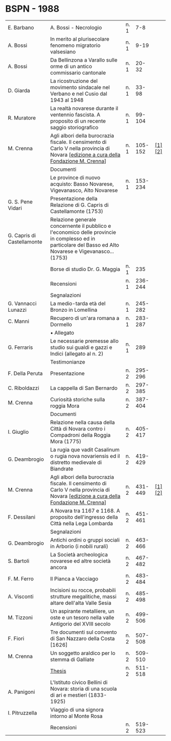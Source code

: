 # BSPN - 1988

<table>
    <tr>
        <td>E. Barbano</td>
        <td>A. Bossi - Necrologio</td>
        <td>n. 1</td>
        <td>7-8</td>
        <td></td>
    </tr>
    <tr>
        <td>A. Bossi</td>
        <td>In merito al plurisecolare fenomeno migratorio valsesiano</td>
        <td>n. 1</td>
        <td>9-19</td>
        <td></td>
    </tr>
    <tr>
        <td>A. Bossi</td>
        <td>Da Bellinzona a Varallo sulle orme di un antico commissario cantonale</td>
        <td>n. 1</td>
        <td>20-32</td>
        <td></td>
    </tr>
    <tr>
        <td>D. Giarda</td>
        <td>La ricostruzione del movimento sindacale nel Verbano e nel Cusio dal 1943 al 1948</td>
        <td>n. 1</td>
        <td>33-98</td>
        <td></td>
    </tr>
    <tr>
        <td>R. Muratore</td>
        <td>La realtà novarese durante il ventennio fascista. A proposito di un recente saggio storiografico</td>
        <td>n. 1</td>
        <td>99-104</td>
        <td></td>
    </tr>
    <tr>
        <td>M. Crenna</td>
        <td>Agli albori della burocrazia fiscale. Il censimento di Carlo V nella provincia di Novara [<a
                href="http://progettofondazionedonmariocrenna.oneminutesite.it/files/2015/10/24/127-Carlo_V_-_Terza_e_Quarta_parte.pdf"
                target="_blank">edizione a cura della Fondazione M. Crenna</a>]
        </td>
        <td>n. 1</td>
        <td>105-152</td>
        <td>
            <a href="https://www.calameo.com/read/0047331285042afb75163">[1]</a>
            <a href="https://en.calameo.com/read/0047331288618560fed19">[2]</a>
        </td>
    </tr>
    <tr>
        <td></td>
        <td>Documenti</td>
        <td></td>
        <td></td>
    </tr>
    <tr>
        <td></td>
        <td>Le province di nuovo acquisto: Basso Novarese, Vigevanasco, Alto Novarese</td>
        <td>n. 1</td>
        <td>153-234</td>
        <td></td>
    </tr>
    <tr>
        <td>G. S. Pene Vidari</td>
        <td>Presentazione della Relazione di G. Capris di Castellamonte (1753)</td>
        <td></td>
        <td></td>
    </tr>
    <tr>
        <td>G. Capris di Castellamonte</td>
        <td>Relazione generale concernente il pubblico e l'economico delle provincie in complesso ed in particolare del
            Basso ed Alto Novarese e Vigevanasco... (1753)
        </td>
        <td></td>
        <td></td>
    </tr>
    <tr>
        <td></td>
        <td>Borse di studio Dr. G. Maggia</td>
        <td>n. 1</td>
        <td>235</td>
        <td></td>
    </tr>
    <tr>
        <td></td>
        <td>Recensioni</td>
        <td>n. 1</td>
        <td>236-244</td>
        <td></td>
    </tr>
    <tr>
        <td></td>
        <td>Segnalazioni</td>
        <td></td>
        <td></td>
    </tr>
    <tr>
        <td>G. Vannacci Lunazzi</td>
        <td>La medio-tarda età del Bronzo in Lomellina</td>
        <td>n. 1</td>
        <td>245-282</td>
        <td></td>
    </tr>
    <tr>
        <td>C. Manni</td>
        <td>Recupero di un'ara romana a Dormello</td>
        <td>n. 1</td>
        <td>283-287</td>
        <td></td>
    </tr>
    <tr>
        <td></td>
        <td>• Allegato</td>
        <td></td>
        <td></td>
    </tr>
    <tr>
        <td>G. Ferraris</td>
        <td>Le necessarie premesse allo studio sui gualdi e gazzi e Indici (allegato al n. 2)</td>
        <td>n. 1</td>
        <td>289</td>
        <td></td>
    </tr>
    <tr>
        <td></td>
        <td>Testimonianze</td>
        <td></td>
        <td></td>
    </tr>
    <tr>
        <td>F. Della Peruta</td>
        <td>Presentazione</td>
        <td>n. 2</td>
        <td>295-296</td>
        <td></td>
    </tr>
    <tr>
        <td>C. Riboldazzi</td>
        <td>La cappella di San Bernardo</td>
        <td>n. 2</td>
        <td>297-385</td>
        <td></td>
    </tr>
    <tr>
        <td>M. Crenna</td>
        <td>Curiosità storiche sulla roggia Mora</td>
        <td>n. 2</td>
        <td>387-404</td>
        <td></td>
    </tr>
    <tr>
        <td></td>
        <td>Documenti</td>
        <td></td>
        <td></td>
    </tr>
    <tr>
        <td>I. Giuglio</td>
        <td>Relazione nella causa della Città di Novara contro i Compadroni della Roggia Mora (1775)</td>
        <td>n. 2</td>
        <td>405-417</td>
        <td></td>
    </tr>
    <tr>
        <td>G. Deambrogio</td>
        <td>La rugia que vadit Casalinum o rugia nova novariensis ed il distretto medievale di Biandrate</td>
        <td>n. 2</td>
        <td>419-429</td>
        <td></td>
    </tr>
    <tr>
        <td>M. Crenna</td>
        <td>Agli albori della burocrazia fiscale. Il censimento di Carlo V nella provincia di Novara [<a
                href="http://progettofondazionedonmariocrenna.oneminutesite.it/files/2015/10/24/127-Carlo_V_-_Terza_e_Quarta_parte.pdf#page=37"
                target="_blank">edizione a cura della Fondazione M. Crenna</a>]
        </td>
        <td>n. 2</td>
        <td>431-449</td>
        <td>
            <a href="https://www.calameo.com/read/0047331285042afb75163">[1]</a>
            <a href="https://en.calameo.com/read/0047331288618560fed19">[2]</a>
        </td>
    </tr>
    <tr>
        <td>F. Dessilani</td>
        <td>A Novara tra 1167 e 1168. A proposito dell'ingresso della Città nella Lega Lombarda</td>
        <td>n. 2</td>
        <td>451-461</td>
        <td></td>
    </tr>
    <tr>
        <td></td>
        <td>Segnalazioni</td>
        <td></td>
        <td></td>
    </tr>
    <tr>
        <td>G. Deambrogio</td>
        <td>Antichi ordini o gruppi sociali in Arborio (i nobili rurali)</td>
        <td>n. 2</td>
        <td>463-466</td>
        <td></td>
    </tr>
    <tr>
        <td>S. Bartoli</td>
        <td>La Società archeologica novarese ed altre società ancora</td>
        <td>n. 2</td>
        <td>467-482</td>
        <td></td>
    </tr>
    <tr>
        <td>F. M. Ferro</td>
        <td>Il Pianca a Vacciago</td>
        <td>n. 2</td>
        <td>483-484</td>
        <td></td>
    </tr>
    <tr>
        <td>A. Visconti</td>
        <td>Incisioni su rocce, probabili strutture megalitiche, massi altare dell'alta Valle Sesia</td>
        <td>n. 2</td>
        <td>485-498</td>
        <td></td>
    </tr>
    <tr>
        <td>M. Tizzoni</td>
        <td>Un aspirante metalliere, un oste e un tesoro nella valle Antigorio del XVIII secolo</td>
        <td>n. 2</td>
        <td>499-506</td>
        <td></td>
    </tr>
    <tr>
        <td>F. Fiori</td>
        <td>Tre documenti sul convento di San Nazzaro della Costa [1626]</td>
        <td>n. 2</td>
        <td>507-508</td>
        <td></td>
    </tr>
    <tr>
        <td>M. Crenna</td>
        <td>Un soggetto araldico per lo stemma di Galliate</td>
        <td>n. 2</td>
        <td>509-510</td>
        <td></td>
    </tr>
    <tr>
        <td></td>
        <td><a href="http://www.ssno.it/BSPNo/bspn_thesis.html#1988">Thesis</a></td>
        <td>n. 2</td>
        <td>511-518</td>
        <td></td>
    </tr>
    <tr>
        <td>A. Panigoni</td>
        <td>L'Istituto civico Bellini di Novara: storia di una scuola di ari e mestieri (1833-1925)</td>
        <td></td>
        <td></td>
    </tr>
    <tr>
        <td>I. Pitruzzella</td>
        <td>Viaggio di una signora intorno al Monte Rosa</td>
        <td></td>
        <td></td>
    </tr>
    <tr>
        <td></td>
        <td>Recensioni</td>
        <td>n. 2</td>
        <td>519-523</td>
        <td></td>
    </tr>
</table>